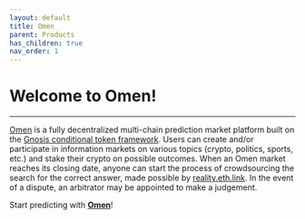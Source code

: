 ```yaml
---
layout: default
title: Omen
parent: Products
has_children: true
nav_order: 1
---
```


# Welcome to Omen!

___

[Omen](https://omen.eth.link/) is a fully decentralized multi-chain prediction market platform built on the [Gnosis conditional token framework](https://docs.gnosis.io/conditionaltokens/). Users can create and/or participate in information markets on various topics (crypto, politics, sports, etc.) and stake their crypto on possible outcomes. When an Omen market reaches its closing date, anyone can start the process of crowdsourcing the search for the correct answer, made possible by [reality.eth.link](https://reality.eth.link/). In the event of a dispute, an arbitrator may be appointed to make a judgement.  

Start predicting with [**Omen**](https://omen.eth.link/)!